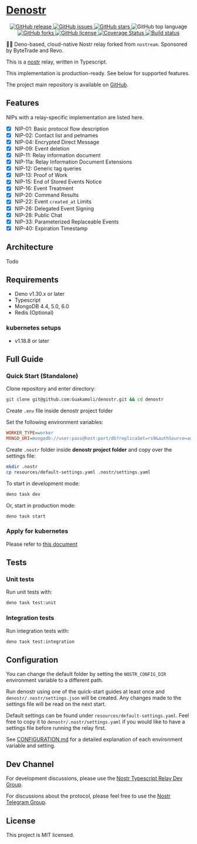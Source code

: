 # [Denostr](https://github.com/Guakamoli/denostr)

<p align="center">
  <a href="https://github.com/Guakamoli/denostr/releases">
    <img alt="GitHub release" src="https://img.shields.io/github/v/release/Guakamoli/denostr">
  </a>
  <a href="https://github.com/Guakamoli/denostr/issues">
    <img alt="GitHub issues" src="https://img.shields.io/github/issues/Guakamoli/denostr?style=plastic" />
  </a>
  <a href="https://github.com/Guakamoli/denostr/stargazers">
    <img alt="GitHub stars" src="https://img.shields.io/github/stars/Guakamoli/denostr" />
  </a>
  <img alt="GitHub top language" src="https://img.shields.io/github/languages/top/Guakamoli/denostr">
  <a href="https://github.com/Guakamoli/denostr/network">
    <img alt="GitHub forks" src="https://img.shields.io/github/forks/Guakamoli/denostr" />
  </a>
  <a href="https://github.com/Guakamoli/denostr/blob/main/LICENSE">
    <img alt="GitHub license" src="https://img.shields.io/github/license/Guakamoli/denostr" />
  </a>
  <a href='https://coveralls.io/github/Guakamoli/denostr?branch=main'>
    <img  alt='Coverage Status' src='https://coveralls.io/repos/github/Guakamoli/denostr/badge.svg?branch=main' />
  </a>
  <a href='https://github.com/Guakamoli/denostr/actions'>
    <img alt='Build status' src='https://github.com/Guakamoli/denostr/actions/workflows/checks.yml/badge.svg?branch=main&event=push' />
  </a>
</p>

💪🏻 Deno-based, cloud-native Nostr relay forked from `nostream`. Sponsored by ByteTrade and Revo.

This is a [nostr](https://github.com/fiatjaf/nostr) relay, written in Typescript.

This implementation is production-ready. See below for supported features.

The project main repository is available on [GitHub](https://github.com/Guakamoli/denostr).

## Features

NIPs with a relay-specific implementation are listed here.

- [x] NIP-01: Basic protocol flow description
- [x] NIP-02: Contact list and petnames
- [x] NIP-04: Encrypted Direct Message
- [x] NIP-09: Event deletion
- [x] NIP-11: Relay information document
- [x] NIP-11a: Relay Information Document Extensions
- [x] NIP-12: Generic tag queries
- [x] NIP-13: Proof of Work
- [x] NIP-15: End of Stored Events Notice
- [x] NIP-16: Event Treatment
- [x] NIP-20: Command Results
- [x] NIP-22: Event `created_at` Limits
- [x] NIP-26: Delegated Event Signing
- [x] NIP-28: Public Chat
- [x] NIP-33: Parameterized Replaceable Events
- [x] NIP-40: Expiration Timestamp

## Architecture

Todo

## Requirements

- Deno v1.30.x or later
- Typescript
- MongoDB 4.4, 5.0, 6.0
- Redis (Optional)

### kubernetes setups

- v1.18.8 or later

## Full Guide

### Quick Start (Standalone)

Clone repository and enter directory:

```sh
git clone git@github.com:Guakamoli/denostr.git && cd denostr
```

Create `.env` file inside denostr project folder

Set the following environment variables:

```ini
WORKER_TYPE=worker
MONGO_URI=mongodb://user:pass@host:port/db?replicaSet=rs0&authSource=admin
```

Create `.nostr` folder inside **denostr project folder** and copy over the settings file:

```sh
mkdir .nostr
cp resources/default-settings.yaml .nostr/settings.yaml
```

To start in development mode:

```sh
deno task dev
```

Or, start in production mode:

```sh
deno task start
```

### Apply for kubernetes

Please refer to [this document](./docs/apply-for-k8s.md)

## Tests

### Unit tests

Run unit tests with:

```sh
deno task test:unit
```

### Integration tests

Run integration tests with:

```sh
deno task test:integration
```

## Configuration

You can change the default folder by setting the `NOSTR_CONFIG_DIR` environment variable to a different path.

Run denostr using one of the quick-start guides at least once and `denostr/.nostr/settings.json` will be created. Any changes made to the settings file will be read on the next start.

Default settings can be found under `resources/default-settings.yaml`. Feel free to copy it to `denostr/.nostr/settings.yaml` if you would like to have a settings file before running the relay first.

See [CONFIGURATION.md](CONFIGURATION.md) for a detailed explanation of each environment variable and setting.

## Dev Channel

For development discussions, please use the [Nostr Typescript Relay Dev Group](https://t.me/denostr_dev).

For discussions about the protocol, please feel free to use the [Nostr Telegram Group](https://t.me/nostr_protocol).

## License

This project is MIT licensed.
